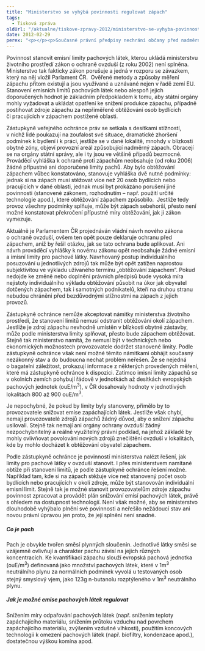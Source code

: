 ```yaml
---
title: "Ministerstvo se vyhýbá povinnosti regulovat zápach"
tags:
  - Tisková zpráva
oldUrl: "/aktualne/tiskove-zpravy-2012/ministerstvo-se-vyhyba-povinnosti-regulovat-zapach"
date: 2012-02-29
perex: "<p></p><p>Současné právní předpisy nechrání občany před nadměrným zápachem. Zvlášť závažně se tento nedostatek projevuje v případech, kdy je zdrojem zápachu dlouhodobá a soustavná činnost některých velkých provozů např. karosáren, bioplynových stanic, živočišné a potravinářské výroby.  Zatímco v případě hluku či jiného znečištění stát garantuje právními předpisy ochranu veřejného zájmu, u obtěžujícího zápachu jsou občané ponecháni svému osudu a jejich jedinou možností je občanskoprávní žaloba používaná u sousedských sporů, a to i v případech, kdy je zdrojem zápachu velká firma.</p>"
---
```


<!-- imported from the old website -->

<p>Povinnost stanovit emisní limity pachových látek, kterou ukládá ministerstvu životního prostředí zákon o ochraně ovzduší (z roku 2002) není splněna. Ministerstvo tak fakticky zákon porušuje a jedná v rozporu se závazkem, který na něj vložil Parlament ČR.  Ověřené metody a způsoby měření zápachu přitom existují a jsou využívané a uznávané nejen v řadě zemí EU. Stanovení emisních limitů pachových látek nebo alespoň jejich doporučených hodnot je základním předpokladem k tomu, aby státní orgány mohly vyžadovat a ukládat opatření ke snížení produkce zápachu, případně postihovat zdroje zápachu za nepřiměřené obtěžování osob bydlících či pracujících v zápachem postižené oblasti.</p><p>Zástupkyně veřejného ochránce práv se setkala s desítkami stížností, v nichž lidé poukazují na zoufalost své situace, dramatické zhoršení podmínek k bydlení i k práci, jestliže se v dané lokalitě, mnohdy v blízkosti obytné zóny, objeví provozní areál způsobující nadměrný zápach. Obracejí se na orgány státní správy, ale i ty jsou ve většině případů bezmocné. Prováděcí vyhláška k ochraně proti zápachům neobsahuje (od roku 2006) žádné přípustné ani doporučené limity pachů. Aby bylo obtěžování zápachem vůbec konstatováno, stanovuje vyhláška dvě nutné podmínky: jednak si na zápach musí stěžovat více než 20 osob bydlících nebo pracujících v dané oblasti, jednak musí byt prokázáno porušení jiné povinnosti (stanovené zákonem, rozhodnutím – např. použití určité technologie apod.), které obtěžování zápachem způsobilo.  Jestliže tedy provoz všechny podmínky splňuje, může být zápach sebehorší, přesto není možné konstatovat překročení přípustné míry obtěžování, jak ji zákon vymezuje.</p><p>Aktuálně je Parlamentem ČR projednáván vládní návrh nového zákona o ochraně ovzduší, ovšem ten opět pouze deklaruje ochranu před zápachem, aniž by řešil otázku, jak se tato ochrana bude aplikovat. Ani návrh prováděcí vyhlášky k novému zákonu opět neobsahuje žádné emisní a imisní limity pro pachové látky. Navrhovaný postup individuálního posuzování u jednotlivých zdrojů tak může být opět zatížen naprostou subjektivitou ve výkladu užívaného termínu „obtěžování zápachem“. Pokud nedojde ke změně nebo doplnění právních předpisů bude vysoká míra nejistoty individuálního výkladu obtěžování působit na úkor jak obyvatel dotčených zápachem, tak i samotných podnikatelů, kteří na druhou stranu nebudou chráněni před bezdůvodnými stížnostmi na zápach z jejich provozů. </p><p>Zástupkyně ochránce nemůže akceptovat námitky ministerstva životního prostředí, že stanovení limitů nemusí odstranit obtěžování okolí zápachem. Jestliže je zdroj zápachu nevhodně umístěn v blízkosti obytné zástavby, může podle ministerstva limity splňovat, přesto bude zápachem obtěžovat. Stejně tak ministerstvo namítá, že nemusí být v technických nebo ekonomických možnostech provozovatele dodržet stanovené limity. Podle zástupkyně ochránce však není možné těmito námitkami obhájit současný nezákonný stav a do budoucna nechat problém neřešen. Že se nejedná o bagatelní záležitost, prokazují informace z některých provedených měření, které má zástupkyně ochránce k dispozici. Zatímco imisní limity zápachů se v okolních zemích pohybují řádově v jednotkách až desítkách evropských pachových jednotek (ouE/m<sup>3</sup>), v ČR dosahovaly hodnoty v jednotlivých lokalitách 800 až 900 ouE/m<sup>3</sup>.</p><p>Je nepochybné, že pokud by limity byly stanoveny, přimělo by to provozovatele snižovat emise zapáchajících látek. Jestliže však chybí, nemají provozovatelé zdrojů zápachů žádný důvod, aby o snížení zápachu usilovali. Stejně tak nemají ani orgány ochrany ovzduší žádný nezpochybnitelný a reálně využitelný právní podklad, na jehož základě by mohly ovlivňovat povolování nových zdrojů znečištění ovzduší v lokalitách, kde by mohlo docházet k obtěžování obyvatel zápachem.</p><p>Podle zástupkyně ochránce je povinností ministerstva nalézt řešení, jak limity pro pachové látky v ovzduší stanovit. I přes ministerstvem namítané obtíže při stanovení limitů, je podle zástupkyně ochránce řešení možné. Například tam, kde si na zápach stěžuje více než stanovený počet osob bydlících nebo pracujících v okolí zdroje, může být stanovován individuální emisní limit. Stejně tak je možné stanovit provozovatelům zdroje zápachu povinnost zpracovat a provádět plán snižování emisí pachových látek, právě s ohledem na dostupnost technologií. Není však možné, aby se ministerstvo dlouhodobě vyhýbalo plnění své povinnosti a neřešilo nežádoucí stav ani novou právní úpravou jen proto, že její splnění není snadné.</p><h5>Co je pach</h5><p>Pach je obvykle tvořen směsí plynných sloučenin. Jednotlivé látky směsi se vzájemně ovlivňují a charakter pachu závisí na jejich různých koncentracích. Ke kvantifikaci zápachu slouží evropská pachová jednotka (ouE/m<sup>3</sup>) definovaná jako množství pachových látek, které v 1m<sup>3</sup> neutrálního plynu za normálních podmínek vyvolá u testovaných osob stejný smyslový vjem, jako 123g n-butanolu rozptýleného v 1m<sup>3</sup> neutrálního plynu.</p><h5>Jak je možné emise pachových látek regulovat</h5><p>Snížením míry odpařování pachových látek (např. snížením teploty zapáchajícího materiálu, snížením průtoku vzduchu nad povrchem zapáchajícího materiálu, zvýšením vzdušné vlhkosti), použitím koncových technologií k omezení pachových látek (např. biofiltry, kondenzace apod.), dostatečnou výškou komína apod.</p>
